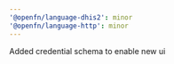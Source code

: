 ```yaml
---
'@openfn/language-dhis2': minor
'@openfn/language-http': minor
---
```


Added credential schema to enable new ui
